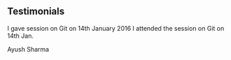 Testimonials
-------
I gave session on Git on 14th January 2016
I attended the session on Git on 14th Jan.

Ayush Sharma
